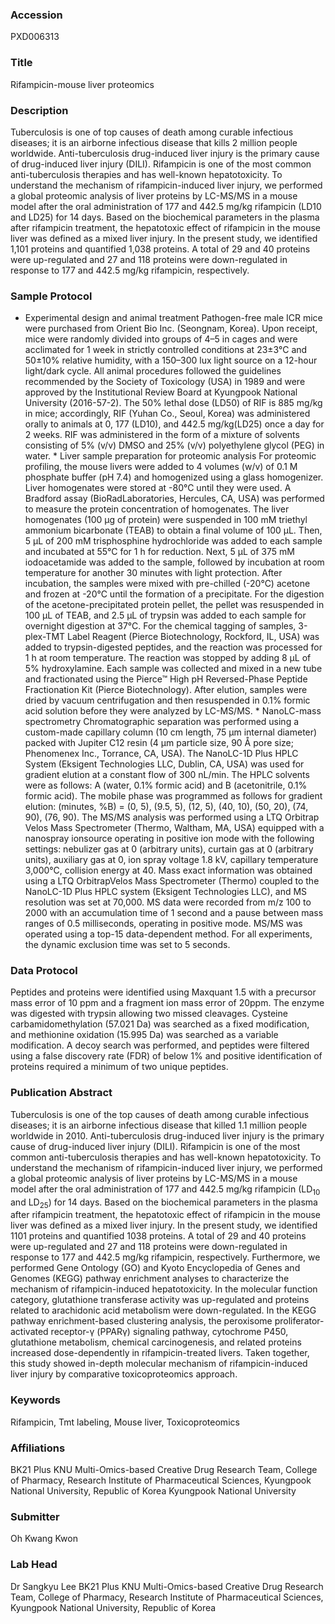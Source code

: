 ### Accession
PXD006313

### Title
Rifampicin-mouse liver proteomics

### Description
Tuberculosis is one of top causes of death among curable infectious diseases; it is an airborne infectious disease that kills 2 million people worldwide. Anti-tuberculosis drug-induced liver injury is the primary cause of drug-induced liver injury (DILI). Rifampicin is one of the most common anti-tuberculosis therapies and has well-known hepatotoxicity. To understand the mechanism of rifampicin-induced liver injury, we performed a global proteomic analysis of liver proteins by LC-MS/MS in a mouse model after the oral administration of 177 and 442.5 mg/kg rifampicin (LD10 and LD25) for 14 days. Based on the biochemical parameters in the plasma after rifampicin treatment, the hepatotoxic effect of rifampicin in the mouse liver was defined as a mixed liver injury. In the present study, we identified 1,101 proteins and quantified 1,038 proteins. A total of 29 and 40 proteins were up-regulated and 27 and 118 proteins were down-regulated in response to 177 and 442.5 mg/kg rifampicin, respectively.

### Sample Protocol
* Experimental design and animal treatment Pathogen-free male ICR mice were purchased from Orient Bio Inc. (Seongnam, Korea). Upon receipt, mice were randomly divided into groups of 4–5 in cages and were acclimated for 1 week in strictly controlled conditions at 23±3°C and 50±10% relative humidity, with a 150–300 lux light source on a 12-hour light/dark cycle. All animal procedures followed the guidelines recommended by the Society of Toxicology (USA) in 1989 and were approved by the Institutional Review Board at Kyungpook National University (2016-57-2). The 50% lethal dose (LD50) of RIF is 885 mg/kg in mice; accordingly, RIF (Yuhan Co., Seoul, Korea) was administered orally to animals at 0, 177 (LD10), and 442.5 mg/kg(LD25) once a day for 2 weeks. RIF was administered in the form of a mixture of solvents consisting of 5% (v/v) DMSO and 25% (v/v) polyethylene glycol (PEG) in water.  * Liver sample preparation for proteomic analysis For proteomic profiling, the mouse livers were added to 4 volumes (w/v) of 0.1 M phosphate buffer (pH 7.4) and homogenized using a glass homogenizer. Liver homogenates were stored at -80°C until they were used. A Bradford assay (BioRadLaboratories, Hercules, CA, USA) was performed to measure the protein concentration of homogenates. The liver homogenates (100 µg of protein) were suspended in 100 mM triethyl ammonium bicarbonate (TEAB) to obtain a final volume of 100 μL. Then, 5 μL of 200 mM trisphosphine hydrochloride was added to each sample and incubated at 55°C for 1 h for reduction. Next, 5 μL of 375 mM iodoacetamide was added to the sample, followed by incubation at room temperature for another 30 minutes with light protection. After incubation, the samples were mixed with pre-chilled (-20°C) acetone and frozen at -20°C until the formation of a precipitate. For the digestion of the acetone-precipitated protein pellet, the pellet was resuspended in 100 μL of TEAB, and 2.5 μL of trypsin was added to each sample for overnight digestion at 37°C.  For the chemical tagging of samples, 3-plex-TMT Label Reagent (Pierce Biotechnology, Rockford, IL, USA) was added to trypsin-digested peptides, and the reaction was processed for 1 h at room temperature. The reaction was stopped by adding 8 μL of 5% hydroxylamine. Each sample was collected and mixed in a new tube and fractionated using the Pierce™ High pH Reversed-Phase Peptide Fractionation Kit (Pierce Biotechnology). After elution, samples were dried by vacuum centrifugation and then resuspended in 0.1% formic acid solution before they were analyzed by LC-MS/MS.  * NanoLC-mass spectrometry Chromatographic separation was performed using a custom-made capillary column (10 cm length, 75 μm internal diameter) packed with Jupiter C12 resin (4 μm particle size, 90 Å pore size; Phenomenex Inc., Torrance, CA, USA). The NanoLC-1D Plus HPLC System (Eksigent Technologies LLC, Dublin, CA, USA) was used for gradient elution at a constant flow of 300 nL/min. The HPLC solvents were as follows: A (water, 0.1% formic acid) and B (acetonitrile, 0.1% formic acid). The mobile phase was programmed as follows for gradient elution: (minutes, %B) = (0, 5), (9.5, 5), (12, 5), (40, 10), (50, 20), (74, 90), (76, 90). The MS/MS analysis was performed using a LTQ Orbitrap Velos Mass Spectrometer (Thermo, Waltham, MA, USA) equipped with a nanospray ionsource operating in positive ion mode with the following settings: nebulizer gas at 0 (arbitrary units), curtain gas at 0 (arbitrary units), auxiliary gas at 0, ion spray voltage 1.8 kV, capillary temperature 3,000°C, collision energy at 40. Mass exact information was obtained using a LTQ OrbitrapVelos Mass Spectrometer (Thermo) coupled to the NanoLC-1D Plus HPLC system (Eksigent Technologies LLC), and MS resolution was set at 70,000. MS data were recorded from m/z 100 to 2000 with an accumulation time of 1 second and a pause between mass ranges of 0.5 milliseconds, operating in positive mode. MS/MS was operated using a top-15 data-dependent method. For all experiments, the dynamic exclusion time was set to 5 seconds.

### Data Protocol
Peptides and proteins were identified using Maxquant 1.5 with a precursor mass error of 10 ppm and a fragment ion mass error of 20ppm. The enzyme was digested with trypsin allowing two missed cleavages. Cysteine carbamidomethylation (57.021 Da) was searched as a fixed modification, and methionine oxidation (15.995 Da) was searched as a variable modification. A decoy search was performed, and peptides were filtered using a false discovery rate (FDR) of below 1% and positive identification of proteins required a minimum of two unique peptides.

### Publication Abstract
Tuberculosis is one of the top causes of death among curable infectious diseases; it is an airborne infectious disease that killed 1.1 million people worldwide in 2010. Anti-tuberculosis drug-induced liver injury is the primary cause of drug-induced liver injury (DILI). Rifampicin is one of the most common anti-tuberculosis therapies and has well-known hepatotoxicity. To understand the mechanism of rifampicin-induced liver injury, we performed a global proteomic analysis of liver proteins by LC-MS/MS in a mouse model after the oral administration of 177 and 442.5 mg/kg rifampicin (LD<sub>10</sub> and LD<sub>25</sub>) for 14 days. Based on the biochemical parameters in the plasma after rifampicin treatment, the hepatotoxic effect of rifampicin in the mouse liver was defined as a mixed liver injury. In the present study, we identified 1101 proteins and quantified 1038 proteins. A total of 29 and 40 proteins were up-regulated and 27 and 118 proteins were down-regulated in response to 177 and 442.5 mg/kg rifampicin, respectively. Furthermore, we performed Gene Ontology (GO) and Kyoto Encyclopedia of Genes and Genomes (KEGG) pathway enrichment analyses to characterize the mechanism of rifampicin-induced hepatotoxicity. In the molecular function category, glutathione transferase activity was up-regulated and proteins related to arachidonic acid metabolism were down-regulated. In the KEGG pathway enrichment-based clustering analysis, the peroxisome proliferator-activated receptor-&#x3b3; (PPAR&#x3b3;) signaling pathway, cytochrome P450, glutathione metabolism, chemical carcinogenesis, and related proteins increased dose-dependently in rifampicin-treated livers. Taken together, this study showed in-depth molecular mechanism of rifampicin-induced liver injury by comparative toxicoproteomics approach.

### Keywords
Rifampicin, Tmt labeling, Mouse liver, Toxicoproteomics

### Affiliations
BK21 Plus KNU Multi-Omics-based Creative Drug Research Team, College of Pharmacy, Research Institute of Pharmaceutical Sciences, Kyungpook National University, Republic of Korea
Kyungpook National University

### Submitter
Oh Kwang Kwon

### Lab Head
Dr Sangkyu Lee
BK21 Plus KNU Multi-Omics-based Creative Drug Research Team, College of Pharmacy, Research Institute of Pharmaceutical Sciences, Kyungpook National University, Republic of Korea



